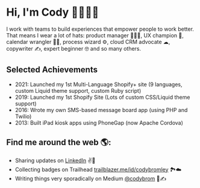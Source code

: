 # Hi, I'm Cody 👋👨🏻‍💻

I work with teams to build experiences that empower people to work better. That means I wear a lot of hats: product manager 👷🏻‍♂️, UX champion 🔁, calendar wrangler 👨‍💻, process wizard ⚙, cloud CRM advocate ☁, copywriter ✍, expert beginner 🤓 and so many others.

## Selected Achievements
- 2021: Launched my 1st Multi-Language Shopify+ site (9 languages, custom Liquid theme support, custom Ruby script)
- 2019: Launched my 1st Shopify Site (Lots of custom CSS/Liquid theme support)
- 2016: Wrote my own SMS-based message board app (using PHP and Twilio)
- 2013: Built iPad kiosk apps using PhoneGap (now Apache Cordova)

## Find me around the web 🌎:
- Sharing updates on <a href="https://www.linkedin.com/in/codybromley/">LinkedIn</a> ✌️💼
- Collecting badges on Trailhead <a href="https://trailblazer.me/id/codybromley">trailblazer.me/id/codybromley</a> 🏞️☁️
- Writing things very sporadically on Medium <a href="https://medium.com/@codybrom"> @codybrom</a> 📜✍
